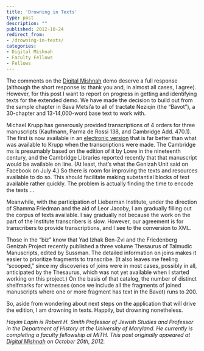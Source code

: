 ```yaml
---
title: 'Drowning in Texts'
type: post
description: ""
published: 2012-10-24
redirect_from: 
- /drowning-in-texts/
categories:
- Digital Mishnah
- Faculty Fellows
- Fellows
---
```

The comments on the [Digital Mishnah](http://www.digitalmishnah.org) demo deserve a full response (although the short response is: thank you and, in almost all cases, I agree). However, for this post I want to report on progress in getting and identifying texts for the extended demo. We have made the decision to build out from the sample chapter in Bava Metsi’a to all of tractate Neziqin (the “Bavot”), a 30-chapter and 13-14,000-word base text to work with.

Michael Krupp has generously provided transcriptions of 4 orders for three manuscripts (Kaufmann, Parma de Rossi 138, and Cambridge Add. 470.1). The first is now available in an [electronic version](http://kaufmann.mtak.hu/en/ms50/ms50-coll1.htm) that is far better than what was available to Krupp when the transcriptions were made. The Cambridge ms is presumably based on the edition of it by Lowe in the nineteenth century, and the Cambridge Libraries reported recently that that manuscript would be available on line. (At least, that’s what the Genizah Unit said on Facebook on July 4.) So there is room for improving the texts and resources available to do so. This should facilitate making substantial blocks of text available rather quickly. The problem is actually finding the time to encode the texts …

Meanwhile, with the participation of Lieberman Institute, under the direction of Shamma Friedman and the aid of Leor Jacoby, I am gradually filling out the corpus of texts available. I say gradually not because the work on the part of the Institute transcribers is slow. However, our agreement is for transcribers to provide transcriptions, and I see to the conversion to XML.

Those in the “biz” know that Yad Izhak Ben-Zvi and the Friedenberg Genizah Project recently published a three volume Thesaurus of Talmudic Manuscripts, edited by Sussman. The detailed information on joins makes it easier to prioritize fragments to transcribe. (It also leaves me feeling “scooped,” since my discoveries of joins were in most cases, possibly in all, anticipated by the Thesaurus, which was not yet available when I started working on this project.) On the basis of that catalog, the number of distinct shelfmarks for witnesses (once we include all the fragments of joined manuscripts where one or more fragment has text in the Bavot) runs to 200.

So, aside from wondering about next steps on the application that will drive the edition, I am drowning in texts. Happily, but drowning nonetheless.

_Hayim Lapin is Robert H. Smith Professor of Jewish Studies and Professor in the Department of History at the University of Maryland. He currently is completing a faculty fellowship at MITH. This post originally appeared at [Digital Mishnah](http://www.digitalmishnah.org/uncategorized/live-demo/) on October 20th, 2012._

